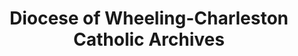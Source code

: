 ---
layout: repo
title: "Diocese of Wheeling-Charleston Catholic Archives"
id: 3838
permalink: repos/3838/
---